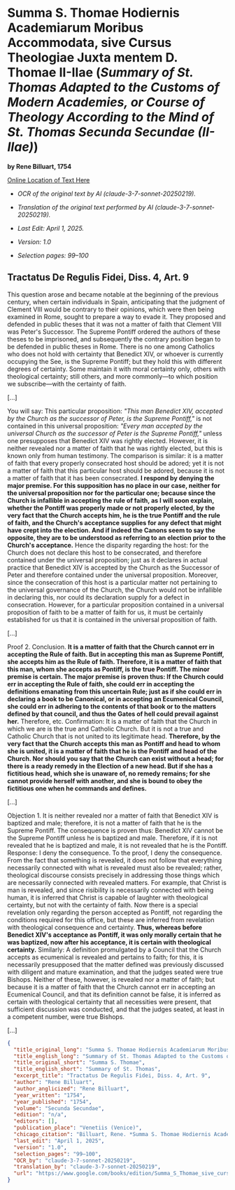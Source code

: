 # Summa S. Thomae Hodiernis Academiarum Moribus Accommodata, sive Cursus Theologiae Juxta mentem D. Thomae II-IIae (*Summary of St. Thomas Adapted to the Customs of Modern Academies, or Course of Theology According to the Mind of St. Thomas Secunda Secundae (II-IIae)*)

**by Rene Billuart, 1754**

[Online Location of Text Here](https://www.google.com/books/edition/Summa_S_Thomae_sive_cursus_theologiae/olylEC32KEsC?hl=en&gbpv=1&pg=PA99&printsec=frontcover)

- *OCR of the original text by AI (claude-3-7-sonnet-20250219).*

- *Translation of the original text performed by AI (claude-3-7-sonnet-20250219).*

- *Last Edit: April 1, 2025.*

- *Version: 1.0*

- *Selection pages: 99–100*

## Tractatus De Regulis Fidei, Diss. 4, Art. 9

This question arose and became notable at the beginning of the previous century, when certain individuals in Spain, anticipating that the judgment of Clement VIII would be contrary to their opinions, which were then being examined in Rome, sought to prepare a way to evade it. They proposed and defended in public theses that it was not a matter of faith that Clement VIII was Peter's Successor. The Supreme Pontiff ordered the authors of these theses to be imprisoned, and subsequently the contrary position began to be defended in public theses in Rome. There is no one among Catholics who does not hold with certainty that Benedict XIV, or whoever is currently occupying the See, is the Supreme Pontiff; but they hold this with different degrees of certainty. Some maintain it with moral certainty only, others with theological certainty; still others, and more commonly—to which position we subscribe—with the certainty of faith.

[...]

You will say: This particular proposition: *"This man Benedict XIV, accepted by the Church as the successor of Peter, is the Supreme Pontiff,"* is not contained in this universal proposition: *"Every man accepted by the universal Church as the successor of Peter is the Supreme Pontiff,"* unless one presupposes that Benedict XIV was rightly elected. However, it is neither revealed nor a matter of faith that he was rightly elected, but this is known only from human testimony. The comparison is similar: it is a matter of faith that every properly consecrated host should be adored; yet it is not a matter of faith that this particular host should be adored, because it is not a matter of faith that it has been consecrated. **I respond by denying the major premise. For this supposition has no place in our case, neither for the universal proposition nor for the particular one; because since the Church is infallible in accepting the rule of faith, as I will soon explain, whether the Pontiff was properly made or not properly elected, by the very fact that the Church accepts him, he is the true Pontiff and the rule of faith, and the Church's acceptance supplies for any defect that might have crept into the election. And if indeed the Canons seem to say the opposite, they are to be understood as referring to an election prior to the Church's acceptance.** Hence the disparity regarding the host: for the Church does not declare this host to be consecrated, and therefore contained under the universal proposition; just as it declares in actual practice that Benedict XIV is accepted by the Church as the Successor of Peter and therefore contained under the universal proposition. Moreover, since the consecration of this host is a particular matter not pertaining to the universal governance of the Church, the Church would not be infallible in declaring this, nor could its declaration supply for a defect in consecration. However, for a particular proposition contained in a universal proposition of faith to be a matter of faith for us, it must be certainly established for us that it is contained in the universal proposition of faith.

[...]

Proof 2. Conclusion. **It is a matter of faith that the Church cannot err in accepting the Rule of faith. But in accepting this man as Supreme Pontiff, she accepts him as the Rule of faith. Therefore, it is a matter of faith that this man, whom she accepts as Pontiff, is the true Pontiff. The minor premise is certain. The major premise is proven thus: If the Church could err in accepting the Rule of faith, she could err in accepting the definitions emanating from this uncertain Rule; just as if she could err in declaring a book to be Canonical, or in accepting an Ecumenical Council, she could err in adhering to the contents of that book or to the matters defined by that council, and thus the Gates of hell could prevail against her.** Therefore, etc. Confirmation: It is a matter of faith that the Church in which we are is the true and Catholic Church. But it is not a true and Catholic Church that is not united to its legitimate head. **Therefore, by the very fact that the Church accepts this man as Pontiff and head to whom she is united, it is a matter of faith that he is the Pontiff and head of the Church. Nor should you say that the Church can exist without a head; for there is a ready remedy in the Election of a new head. But if she has a fictitious head, which she is unaware of, no remedy remains; for she cannot provide herself with another, and she is bound to obey the fictitious one when he commands and defines.**

[...]

Objection 1. It is neither revealed nor a matter of faith that Benedict XIV is baptized and male; therefore, it is not a matter of faith that he is the Supreme Pontiff. The consequence is proven thus: Benedict XIV cannot be the Supreme Pontiff unless he is baptized and male. Therefore, if it is not revealed that he is baptized and male, it is not revealed that he is the Pontiff. Response: I deny the consequence. To the proof, I deny the consequence. From the fact that something is revealed, it does not follow that everything necessarily connected with what is revealed must also be revealed; rather, theological discourse consists precisely in addressing those things which are necessarily connected with revealed matters. For example, that Christ is man is revealed, and since risibility is necessarily connected with being human, it is inferred that Christ is capable of laughter with theological certainty, but not with the certainty of faith. Now there is a special revelation only regarding the person accepted as Pontiff, not regarding the conditions required for this office, but these are inferred from revelation with theological consequence and certainty. **Thus, whereas before Benedict XIV's acceptance as Pontiff, it was only morally certain that he was baptized, now after his acceptance, it is certain with theological certainty.** Similarly: A definition promulgated by a Council that the Church accepts as ecumenical is revealed and pertains to faith; for this, it is necessarily presupposed that the matter defined was previously discussed with diligent and mature examination, and that the judges seated were true Bishops. Neither of these, however, is revealed nor a matter of faith; but because it is a matter of faith that the Church cannot err in accepting an Ecumenical Council, and that its definition cannot be false, it is inferred as certain with theological certainty that all necessities were present, that sufficient discussion was conducted, and that the judges seated, at least in a competent number, were true Bishops.

[...]

```json
{
  "title_original_long": "Summa S. Thomae Hodiernis Academiarum Moribus Accommodata, sive Cursus Theologiae Juxta mentem D. Thomae",
  "title_english_long": "Summary of St. Thomas Adapted to the Customs of Modern Academies, or Course of Theology According to the Mind of St. Thomas",
  "title_original_short": "Summa S. Thomae",
  "title_english_short": "Summary of St. Thomas",
  "excerpt_title": "Tractatus De Regulis Fidei, Diss. 4, Art. 9",
  "author": "Rene Billuart",
  "author_anglicized": "Rene Billuart",
  "year_written": "1754",
  "year_published": "1754",
  "volume": "Secunda Secundae",
  "edition": "n/a",
  "editors": [],
  "publication_place": "Venetiis (Venice)",
  "chicago_citation": "Billuart, Rene. *Summa S. Thomae Hodiernis Academiarum Moribus Accommodata, sive Cursus Theologiae Juxta mentem D. Thomae*. Venetiis: Typis Petri Savioni, 1754.",
  "last_edit": "April 1, 2025",
  "version": "1.0",
  "selection_pages": "99–100",
  "OCR_by": "claude-3-7-sonnet-20250219",
  "translation_by": "claude-3-7-sonnet-20250219",
  "url": "https://www.google.com/books/edition/Summa_S_Thomae_sive_cursus_theologiae/olylEC32KEsC?hl=en&gbpv=1&pg=PA99&printsec=frontcover"
}

```
